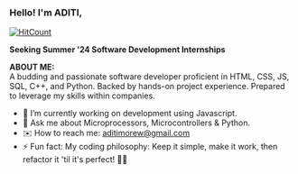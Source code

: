 ### Hello! I'm ADITI,

  [![HitCount](https://hits.dwyl.com/aaditi2/aaditi2.svg?style=flat-square&show=unique)](http://hits.dwyl.com/aaditi2/aaditi2)
  
**Seeking Summer '24 Software Development Internships**

__ABOUT ME:__  
A budding and passionate software developer proficient in HTML, CSS, JS, SQL, C++, and Python. Backed by hands-on project experience. Prepared to leverage my skills within companies.



- 🔭 I’m currently working on development using Javascript.
- 💬 Ask me about Microprocessors, Microcontrollers & Python.
- ✉️ How to reach me: aditimorew@gmail.com
- ⚡ Fun fact: My coding philosophy: Keep it simple, make it work, then refactor it 'til it's perfect! 🧹💡


